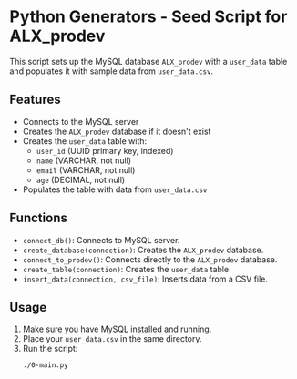 # Python Generators - Seed Script for ALX_prodev

This script sets up the MySQL database `ALX_prodev` with a `user_data` table and populates it with sample data from `user_data.csv`.

## Features

- Connects to the MySQL server
- Creates the `ALX_prodev` database if it doesn't exist
- Creates the `user_data` table with:
  - `user_id` (UUID primary key, indexed)
  - `name` (VARCHAR, not null)
  - `email` (VARCHAR, not null)
  - `age` (DECIMAL, not null)
- Populates the table with data from `user_data.csv`

## Functions

- `connect_db()`: Connects to MySQL server.
- `create_database(connection)`: Creates the `ALX_prodev` database.
- `connect_to_prodev()`: Connects directly to the `ALX_prodev` database.
- `create_table(connection)`: Creates the `user_data` table.
- `insert_data(connection, csv_file)`: Inserts data from a CSV file.

## Usage

1. Make sure you have MySQL installed and running.
2. Place your `user_data.csv` in the same directory.
3. Run the script:
   ```bash
   ./0-main.py
